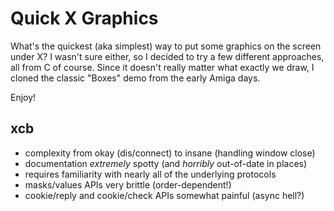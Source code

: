 # Quick X Graphics

What's the quickest (aka simplest) way to put some graphics on the screen
under X?
I wasn't sure either, so I decided to try a few different approaches, all
from C of course.
Since it doesn't really matter what exactly we draw, I cloned the classic
"Boxes" demo from the early Amiga days.

Enjoy!

## xcb

- complexity from okay (dis/connect) to insane (handling window close)
- documentation *extremely* spotty (and *horribly* out-of-date in places)
- requires familiarity with nearly all of the underlying protocols
- masks/values APIs very brittle (order-dependent!)
- cookie/reply and cookie/check APIs somewhat painful (async hell?)
